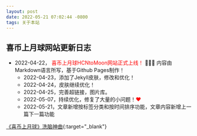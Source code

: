```yaml
---
layout: post
date: 2022-05-21 07:02:44 -0800
tags: 关于本站
---
```


## 喜币上月球网站更新日志


*   2022-04-22，<font color="#ff0000"> 喜币上月球HCNtoMoon网站正式上线！</font>  🎉🎉🎉  内容由Markdown语言所写，基于Github Pages制作！
    - 2022-04-23，添加了Jekyll皮肤，修改和优化！
    - 2022-04-24，皮肤继续优化！
    - 2022-04-25，完善超链接，图片库。
    - 2022-05-07，持续优化，修复了大量的小问题！<font color="#FF0000">❤</font>
    - 2022-05-21，文章新增按标签分类和按时间排序功能，文章内容新增上一篇下一篇功能



[《喜币上月球》洗脑神曲](https://www.youtube.com/shorts/RSnNU_QbmG0){:target="_blank"} 

